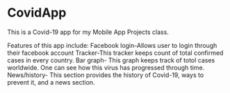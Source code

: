 # CovidApp
This is a Covid-19 app for my Mobile App Projects class. 

Features of this app include:
Facebook login-Allows user to login through their facebook account
Tracker-This tracker keeps count of total confirmed cases in every country.
Bar graph- This graph keeps track of totol cases worldwide. One can see how this virus has progressed through time.
News/history- This section provides the history of Covid-19, ways to prevent it, and a news section. 

